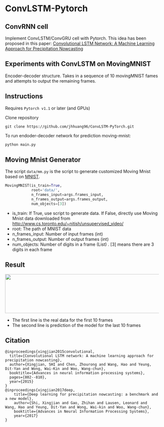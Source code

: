 

# ConvLSTM-Pytorch

## ConvRNN cell

Implement ConvLSTM/ConvGRU cell with Pytorch. This idea has been proposed in this paper: [Convolutional LSTM Network: A Machine Learning Approach for Precipitation Nowcasting](https://arxiv.org/abs/1506.04214)

## Experiments with ConvLSTM on MovingMNIST

Encoder-decoder structure. Takes in a sequence of 10 movingMNIST fames and attempts to output the remaining frames.

## Instructions

Requires `Pytorch v1.1` or later (and GPUs)

Clone repository

```
git clone https://github.com/jhhuang96/ConvLSTM-PyTorch.git
```

To run endoder-decoder network for prediction moving-mnist:

```python
python main.py
```

## Moving Mnist Generator

The script ``data/mm.py`` is the script to generate customized Moving Mnist based on [MNIST](http://yann.lecun.com/exdb/mnist/). 

```python
MovingMNIST(is_train=True,
            root='data/',
            n_frames_input=args.frames_input,
            n_frames_output=args.frames_output,
            num_objects=[3])
```

- is_train: If True, use script to generate data. If False, directly use Moving Mnist data  downloaded from http://www.cs.toronto.edu/~nitish/unsupervised_video/
- root: The path of MNIST data
- n_frames_input: Number of input frames (int)
- n_frames_output: Number of output frames (int)
- num_objects:  Number of digits in a frame (List) . [3] means there are 3 digits in each frame

## Result

<html>
    <img src="./images/movingmnist.png" width="640" height="128" /> 
</html>

- The first line is the real data for the first 10 frames
- The second line is prediction of the model for the last 10 frames

## Citation

```
@inproceedings{xingjian2015convolutional,
  title={Convolutional LSTM network: A machine learning approach for precipitation nowcasting},
  author={Xingjian, SHI and Chen, Zhourong and Wang, Hao and Yeung, Dit-Yan and Wong, Wai-Kin and Woo, Wang-chun},
  booktitle={Advances in neural information processing systems},
  pages={802--810},
  year={2015}
}
@inproceedings{xingjian2017deep,
    title={Deep learning for precipitation nowcasting: a benchmark and a new model},
    author={Shi, Xingjian and Gao, Zhihan and Lausen, Leonard and Wang, Hao and Yeung, Dit-Yan and Wong, Wai-kin and Woo, Wang-chun},
    booktitle={Advances in Neural Information Processing Systems},
    year={2017}
}
```